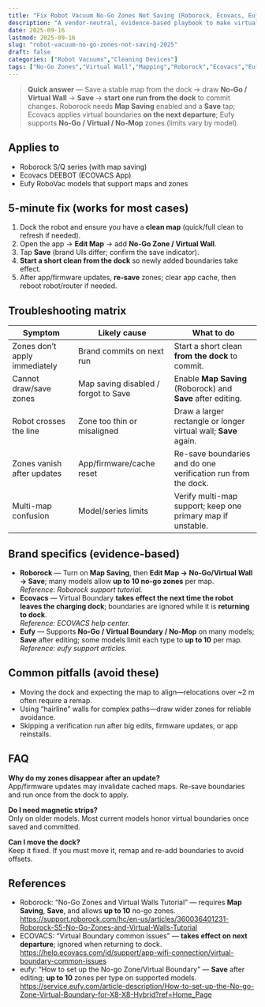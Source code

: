 ```yaml
---
title: "Fix Robot Vacuum No-Go Zones Not Saving (Roborock, Ecovacs, Eufy) — 2025 Guide"
description: "A vendor-neutral, evidence-based playbook to make virtual boundaries stick across runs, firmware updates, and app caches."
date: 2025-09-16
lastmod: 2025-09-16
slug: "robot-vacuum-no-go-zones-not-saving-2025"
draft: false
categories: ["Robot Vacuums","Cleaning Devices"]
tags: ["No-Go Zones","Virtual Wall","Mapping","Roborock","Ecovacs","Eufy"]
---
```


> **Quick answer** — Save a stable map from the dock → draw **No-Go / Virtual Wall** → **Save** → **start one run from the dock** to commit changes. Roborock needs **Map Saving** enabled and a **Save** tap; Ecovacs applies virtual boundaries **on the next departure**; Eufy supports **No-Go / Virtual / No-Mop** zones (limits vary by model).

## Applies to
- Roborock S/Q series (with map saving)
- Ecovacs DEEBOT (ECOVACS App)
- Eufy RoboVac models that support maps and zones

## 5-minute fix (works for most cases)
1. Dock the robot and ensure you have a **clean map** (quick/full clean to refresh if needed).
2. Open the app → **Edit Map** → add **No-Go Zone / Virtual Wall**.
3. Tap **Save** (brand UIs differ; confirm the save indicator).
4. **Start a short clean from the dock** so newly added boundaries take effect.
5. After app/firmware updates, **re-save** zones; clear app cache, then reboot robot/router if needed.

## Troubleshooting matrix
| Symptom | Likely cause | What to do |
|---|---|---|
| Zones don’t apply immediately | Brand commits on next run | Start a short clean **from the dock** to commit. |
| Cannot draw/save zones | Map saving disabled / forgot to Save | Enable **Map Saving** (Roborock) and **Save** after editing. |
| Robot crosses the line | Zone too thin or misaligned | Draw a larger rectangle or longer virtual wall; **Save** again. |
| Zones vanish after updates | App/firmware/cache reset | Re-save boundaries and do one verification run from the dock. |
| Multi-map confusion | Model/series limits | Verify multi-map support; keep one primary map if unstable. |

## Brand specifics (evidence-based)
- **Roborock** — Turn on **Map Saving**, then **Edit Map → No-Go/Virtual Wall → Save**; many models allow **up to 10 no-go zones** per map.  
  *Reference: Roborock support tutorial.*
- **Ecovacs** — Virtual Boundary **takes effect the next time the robot leaves the charging dock**; boundaries are ignored while it is **returning to dock**.  
  *Reference: ECOVACS help center.*
- **Eufy** — Supports **No-Go / Virtual Boundary / No-Mop** on many models; **Save** after editing; some models limit each type to **up to 10** per map.  
  *Reference: eufy support articles.*

## Common pitfalls (avoid these)
- Moving the dock and expecting the map to align—relocations over ~2 m often require a remap.
- Using “hairline” walls for complex paths—draw wider zones for reliable avoidance.
- Skipping a verification run after big edits, firmware updates, or app reinstalls.

## FAQ
**Why do my zones disappear after an update?**  
App/firmware updates may invalidate cached maps. Re-save boundaries and run once from the dock to apply.

**Do I need magnetic strips?**  
Only on older models. Most current models honor virtual boundaries once saved and committed.

**Can I move the dock?**  
Keep it fixed. If you must move it, remap and re-add boundaries to avoid offsets.

## References
- Roborock: “No-Go Zones and Virtual Walls Tutorial” — requires **Map Saving**, **Save**, and allows **up to 10** no-go zones.  
  https://support.roborock.com/hc/en-us/articles/360036401231-Roborock-S5-No-Go-Zones-and-Virtual-Walls-Tutorial
- ECOVACS: “Virtual Boundary common issues” — **takes effect on next departure**; ignored when returning to dock.  
  https://help.ecovacs.com/id/support/app-wifi-connection/virtual-boundary-common-issues
- eufy: “How to set up the No-go Zone/Virtual Boundary” — **Save** after editing; **up to 10** zones per type on supported models.  
  https://service.eufy.com/article-description/How-to-set-up-the-No-go-Zone-Virtual-Boundary-for-X8-X8-Hybrid?ref=Home_Page
